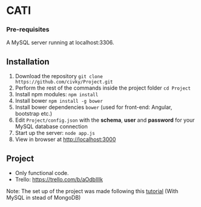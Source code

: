 # CATI

### Pre-requisites
A MySQL server running at localhost:3306.

## Installation
1. Download the repository `git clone https://github.com/civky/Project.git`
2. Perform the rest of the commands inside the project folder `cd Project`
3. Install npm modules: `npm install`
4. Install bower `npm install -g bower`
5. Install bower dependencies `bower` (used for front-end: Angular, bootstrap etc.)
6. Edit `Project/config.json` with the **schema**, **user** and **password** for your MySQL database connection
7. Start up the server: `node app.js`
8. View in browser at [http://localhost:3000](http://localhost:3000)

## Project

* Only functional code.
* Trello: https://trello.com/b/aOdbIIIk

Note: The set up of the project was made following this [tutorial](https://scotch.io/tutorials/setting-up-a-mean-stack-single-page-application) (With MySQL in stead of MongoDB)

